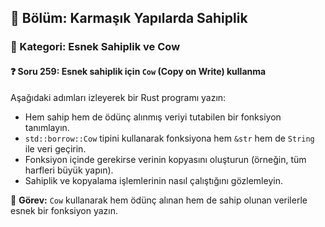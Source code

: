 ## 📘 Bölüm: Karmaşık Yapılarda Sahiplik  
### 🔹 Kategori: Esnek Sahiplik ve Cow  
#### ❓ Soru 259: Esnek sahiplik için `Cow` (Copy on Write) kullanma

Aşağıdaki adımları izleyerek bir Rust programı yazın:

- Hem sahip hem de ödünç alınmış veriyi tutabilen bir fonksiyon tanımlayın.
- `std::borrow::Cow` tipini kullanarak fonksiyona hem `&str` hem de `String` ile veri geçirin.
- Fonksiyon içinde gerekirse verinin kopyasını oluşturun (örneğin, tüm harfleri büyük yapın).
- Sahiplik ve kopyalama işlemlerinin nasıl çalıştığını gözlemleyin.

🔧 **Görev:** `Cow` kullanarak hem ödünç alınan hem de sahip olunan verilerle esnek bir fonksiyon yazın.
